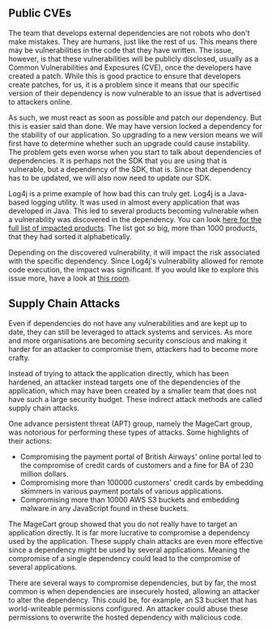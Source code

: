 ## Public CVEs

The team that develops external dependencies are not robots who don't make mistakes. They are humans, just like the rest of us. This means there may be vulnerabilities in the code that they have written. The issue, however, is that these vulnerabilities will be publicly disclosed, usually as a Common Vulnerabilities and Exposures (CVE), once the developers have created a patch. While this is good practice to ensure that developers create patches, for us, it is a problem since it means that our specific version of their dependency is now vulnerable to an issue that is advertised to attackers online.

As such, we must react as soon as possible and patch our dependency. But this is easier said than done. We may have version locked a dependency for the stability of our application. So upgrading to a new version means we will first have to determine whether such an upgrade could cause instability. The problem gets even worse when you start to talk about dependencies of dependencies. It is perhaps not the SDK that you are using that is vulnerable, but a dependency of the SDK, that is. Since that dependency has to be updated, we will also now need to update our SDK.

Log4j is a prime example of how bad this can truly get. Log4j is a Java-based logging utility. It was used in almost every application that was developed in Java. This led to several products becoming vulnerable when a vulnerability was discovered in the dependency. You can look [here for the full list of impacted products](https://github.com/cisagov/log4j-affected-db). The list got so big, more than 1000 products, that they had sorted it alphabetically.

Depending on the discovered vulnerability, it will impact the risk associated with the specific dependency. Since Log4j's vulnerability allowed for remote code execution, the impact was significant. If you would like to explore this issue more, have a look at [this room](https://tryhackme.com/room/solar).  

## Supply Chain Attacks

Even if dependencies do not have any vulnerabilities and are kept up to date, they can still be leveraged to attack systems and services. As more and more organisations are becoming security conscious and making it harder for an attacker to compromise them, attackers had to become more crafty.

Instead of trying to attack the application directly, which has been hardened, an attacker instead targets one of the dependencies of the application, which may have been created by a smaller team that does not have such a large security budget. These indirect attack methods are called supply chain attacks.

One advance persistent threat (APT) group, namely the MageCart group, was notorious for performing these types of attacks. Some highlights of their actions:

- Compromising the payment portal of British Airways' online portal led to the compromise of credit cards of customers and a fine for BA of 230 million dollars.
- Compromising more than 100000 customers' credit cards by embedding skimmers in various payment portals of various applications.
- Compromising more than 10000 AWS S3 buckets and embedding malware in any JavaScript found in these buckets.

The MageCart group showed that you do not really have to target an application directly. It is far more lucrative to compromise a dependency used by the application. These supply chain attacks are even more effective since a dependency might be used by several applications. Meaning the compromise of a single dependency could lead to the compromise of several applications.

There are several ways to compromise dependencies, but by far, the most common is when dependencies are insecurely hosted, allowing an attacker to alter the dependency. This could be, for example, an S3 bucket that has world-writeable permissions configured. An attacker could abuse these permissions to overwrite the hosted dependency with malicious code.
